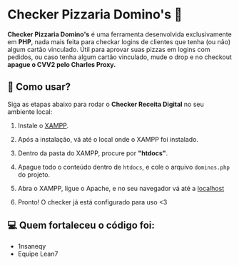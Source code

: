 # Checker Pizzaria Domino's 🍕

**Checker Pizzaria Domino's** é uma ferramenta desenvolvida exclusivamente em **PHP**, nada mais feita para checkar logins de clientes que tenha (ou não) algum cartão vinculado. Útil para aprovar suas pizzas em logins com pedidos, ou caso tenha algum cartão vinculado, mude o drop e no checkout **apague o CVV2 pelo Charles Proxy.**

## 💊 Como usar?

Siga as etapas abaixo para rodar o **Checker Receita Digital** no seu ambiente local:

1. Instale o [XAMPP](https://www.apachefriends.org/download.html).

2. Após a instalação, vá até o local onde o XAMPP foi instalado.

3. Dentro da pasta do XAMPP, procure por **"htdocs"**.

4. Apague todo o conteúdo dentro de `htdocs`, e cole o arquivo `dominos.php` do projeto.

5. Abra o XAMPP, ligue o Apache, e no seu navegador vá até a [localhost](http://localhost/)

6. Pronto! O checker já está configurado para uso <3

## 💻 Quem fortaleceu o código foi:

- 1nsaneqy
- Equipe Lean7
